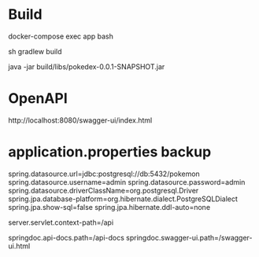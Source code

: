 # Build
docker-compose exec app bash

sh gradlew build

java -jar build/libs/pokedex-0.0.1-SNAPSHOT.jar

# OpenAPI
http://localhost:8080/swagger-ui/index.html

# application.properties backup
spring.datasource.url=jdbc:postgresql://db:5432/pokemon
spring.datasource.username=admin
spring.datasource.password=admin
spring.datasource.driverClassName=org.postgresql.Driver
spring.jpa.database-platform=org.hibernate.dialect.PostgreSQLDialect
spring.jpa.show-sql=false
spring.jpa.hibernate.ddl-auto=none

server.servlet.context-path=/api

springdoc.api-docs.path=/api-docs
springdoc.swagger-ui.path=/swagger-ui.html
